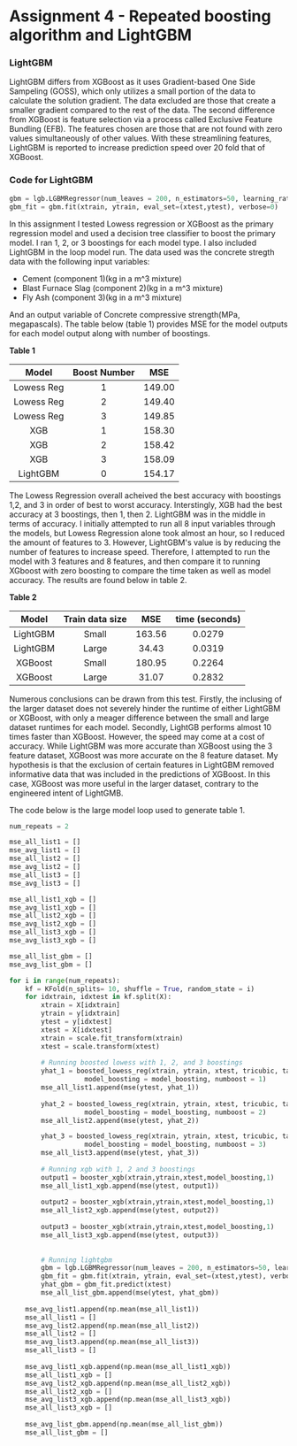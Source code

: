 # Assignment 4 - Repeated boosting algorithm and LightGBM

### LightGBM
LightGBM differs from XGBoost as it uses Gradient-based One Side Sampeling (GOSS), which only utilizes a small portion of the data to calculate the solution gradient. The data excluded are those that create a smaller gradient compared to the rest of the data.  The second difference from XGBoost is feature selection via a process called Exclusive Feature Bundling (EFB). The features chosen are those that are not found with zero values simultaneously of other values. With these streamlining features, LightGBM is reported to increase prediction speed over 20 fold that of XGBoost. 

### Code for LightGBM
```python
gbm = lgb.LGBMRegressor(num_leaves = 200, n_estimators=50, learning_rate = 0.1, max_depth = 50)
gbm_fit = gbm.fit(xtrain, ytrain, eval_set=(xtest,ytest), verbose=0)
```
In this assignment I tested Lowess regression or XGBoost as the primary regression model and used a decision tree classifier to boost the primary model. I ran 1, 2, or 3 boostings for each model type. I also included LightGBM in the loop model run. The data used was the concrete stregth data with the following input variables:
 - Cement (component 1)(kg in a m^3 mixture)
 - Blast Furnace Slag (component 2)(kg in a m^3 mixture)
 - Fly Ash (component 3)(kg in a m^3 mixture)

And an output variable of Concrete compressive strength(MPa, megapascals). The table below (table 1) provides MSE for the model outputs for each model output along with number of boostings.

**Table 1**

| Model | Boost Number    | MSE
| :---:   | :---: | :---: |
| Lowess Reg | 1     | 149.00
| Lowess Reg | 2 | 149.40
| Lowess Reg | 3 | 149.85
| XGB | 1 | 158.30
| XGB | 2 | 158.42
| XGB | 3 | 158.09
|LightGBM | 0 | 154.17

The Lowess Regression overall acheived the best accuracy with boostings 1,2, and 3 in order of best to worst accuracy. Interstingly, XGB had the best accuracy at 3 boostings, then 1, then 2. LightGBM was in the middle in terms of accuracy. I initially attempted to run all 8 input variables through the models, but Lowess Regression alone took almost an hour, so I reduced the amount of features to 3. However, LightGBM's value is by reducing the number of features to increase speed. Therefore, I attempted to run the model with 3 features and 8 features, and then compare it to running XGboost with zero boosting to compare the time taken as well as model accuracy. The results are found below in table 2.

**Table 2**

| Model |Train data size |  MSE | time (seconds)
| :---: | :---: | :---: | :---: |
| LightGBM | Small | 163.56 | 0.0279
| LightGBM | Large | 34.43 | 0.0319 
| XGBoost | Small | 180.95 | 0.2264
| XGBoost | Large | 31.07 | 0.2832

Numerous conclusions can be drawn from this test. Firstly, the inclusing of the larger dataset does not severely hinder the runtime of either LightGBM or XGBoost, with only a meager difference between the small and large dataset runtimes for each model. Secondly, LightGB performs almost 10 times faster than XGBoost. However, the speed may come at a cost of accuracy. While LightGBM was more accurate than XGBoost using the 3 feature dataset, XGBoost was more accurate on the 8 feature dataset. My hypothesis is that the exclusion of certain features in LightGBM removed informative data that was included in the predictions of XGBoost. In this case, XGBoost was more useful in the larger dataset, contrary to the engineered intent of LightGMB.

The code below is the large model loop used to generate table 1.
```python
num_repeats = 2

mse_all_list1 = []
mse_avg_list1 = []
mse_all_list2 = []
mse_avg_list2 = []
mse_all_list3 = []
mse_avg_list3 = []

mse_all_list1_xgb = []
mse_avg_list1_xgb = []
mse_all_list2_xgb = []
mse_avg_list2_xgb = []
mse_all_list3_xgb = []
mse_avg_list3_xgb = []

mse_all_list_gbm = []
mse_avg_list_gbm = []

for i in range(num_repeats):
    kf = KFold(n_splits= 10, shuffle = True, random_state = i)
    for idxtrain, idxtest in kf.split(X):
        xtrain = X[idxtrain]
        ytrain = y[idxtrain]
        ytest = y[idxtest]
        xtest = X[idxtest]
        xtrain = scale.fit_transform(xtrain)
        xtest = scale.transform(xtest)
        
        # Running boosted lowess with 1, 2, and 3 boostings
        yhat_1 = boosted_lowess_reg(xtrain, ytrain, xtest, tricubic, tau=0.5, intercept= True, 
                   model_boosting = model_boosting, numboost = 1)
        mse_all_list1.append(mse(ytest, yhat_1))
        
        yhat_2 = boosted_lowess_reg(xtrain, ytrain, xtest, tricubic, tau=0.5, intercept= True, 
                   model_boosting = model_boosting, numboost = 2)
        mse_all_list2.append(mse(ytest, yhat_2))

        yhat_3 = boosted_lowess_reg(xtrain, ytrain, xtest, tricubic, tau=0.5, intercept= True, 
                   model_boosting = model_boosting, numboost = 3)
        mse_all_list3.append(mse(ytest, yhat_3))
    
        # Running xgb with 1, 2 and 3 boostings 
        output1 = booster_xgb(xtrain,ytrain,xtest,model_boosting,1)
        mse_all_list1_xgb.append(mse(ytest, output1))
        
        output2 = booster_xgb(xtrain,ytrain,xtest,model_boosting,1)
        mse_all_list2_xgb.append(mse(ytest, output2))
        
        output3 = booster_xgb(xtrain,ytrain,xtest,model_boosting,1)
        mse_all_list3_xgb.append(mse(ytest, output3))
    
    
        # Running lightgbm 
        gbm = lgb.LGBMRegressor(num_leaves = 200, n_estimators=50, learning_rate = 0.1, max_depth = 50)
        gbm_fit = gbm.fit(xtrain, ytrain, eval_set=(xtest,ytest), verbose=0, )
        yhat_gbm = gbm_fit.predict(xtest)
        mse_all_list_gbm.append(mse(ytest, yhat_gbm))
        
    mse_avg_list1.append(np.mean(mse_all_list1))
    mse_all_list1 = []
    mse_avg_list2.append(np.mean(mse_all_list2))
    mse_all_list2 = []
    mse_avg_list3.append(np.mean(mse_all_list3))
    mse_all_list3 = []
    
    mse_avg_list1_xgb.append(np.mean(mse_all_list1_xgb))
    mse_all_list1_xgb = []
    mse_avg_list2_xgb.append(np.mean(mse_all_list2_xgb))
    mse_all_list2_xgb = []
    mse_avg_list3_xgb.append(np.mean(mse_all_list3_xgb))
    mse_all_list3_xgb = []
    
    mse_avg_list_gbm.append(np.mean(mse_all_list_gbm))
    mse_all_list_gbm = []
```
